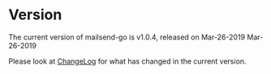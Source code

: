 # Version
The current version of mailsend-go is v1.0.4, released on Mar-26-2019
Mar-26-2019 

Please look at [ChangeLog](ChangeLog.md) for what has changed in the current version.
